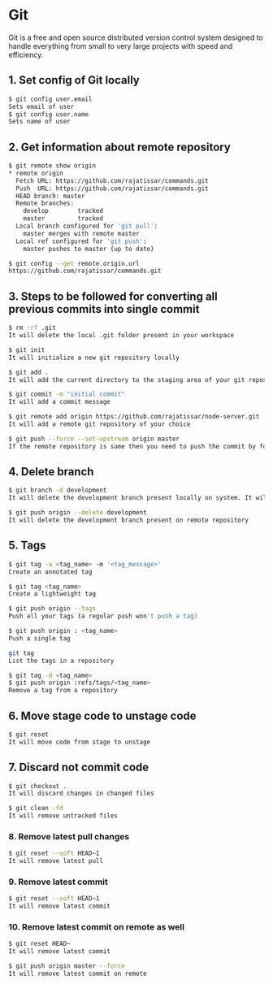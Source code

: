 # Git

Git is a free and open source distributed version control system designed to handle everything from small to very large projects with speed and efficiency.

## 1. Set config of Git locally

```BASH
$ git config user.email
Sets email of user
$ git config user.name
Sets name of user
```

## 2. Get information about remote repository

```BASH
$ git remote show origin
* remote origin
  Fetch URL: https://github.com/rajatissar/commands.git
  Push  URL: https://github.com/rajatissar/commands.git
  HEAD branch: master
  Remote branches:
    develop        tracked
    master         tracked
  Local branch configured for 'git pull':
    master merges with remote master
  Local ref configured for 'git push':
    master pushes to master (up to date)
```

```BASH
$ git config --get remote.origin.url
https://github.com/rajatissar/commands.git
```

## 3. Steps to be followed for converting all previous commits into single commit

```BASH
$ rm -rf .git
It will delete the local .git folder present in your workspace

$ git init
It will initialize a new git repository locally

$ git add .
It will add the current directory to the staging area of your git repository

$ git commit -m "initial commit"
It will add a commit message

$ git remote add origin https://github.com/rajatissar/node-server.git
It will add a remote git repository of your choice

$ git push --force --set-upstream origin master
If the remote repository is same then you need to push the commit by force
```

## 4. Delete branch

```BASH
$ git branch -d development
It will delete the development branch present locally on system. It will not delete branch on remote
```

```BASH
$ git push origin --delete development
It will delete the development branch present on remote repository
```

## 5. Tags

```BASH
$ git tag -a <tag_name> -m '<tag_message>'
Create an annotated tag
```

```BASH
$ git tag <tag_name>
Create a lightweight tag
```

```BASH
$ git push origin --tags
Push all your tags (a regular push won't push a tag)
```

```BASH
$ git push origin : <tag_name>
Push a single tag
```

```BASH
git tag
List the tags in a repository
```

```BASH
$ git tag -d <tag_name>
$ git push origin :refs/tags/<tag_name>
Remove a tag from a repository
```

## 6. Move stage code to unstage code

```BASH
$ git reset
It will move code from stage to unstage
```

## 7. Discard not commit code

```BASH
$ git checkout .
It will discard changes in changed files
```

```BASH
$ git clean -fd
It will remove untracked files
```

### 8. Remove latest pull changes

```BASH
$ git reset --soft HEAD~1
It will remove latest pull
```

### 9. Remove latest commit

```BASH
$ git reset --soft HEAD~1
It will remove latest commit
```

### 10. Remove latest commit on remote as well

```BASH
$ git reset HEAD~
It will remove latest commit

$ git push origin master --force
It will remove latest commit on remote
```
